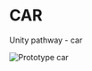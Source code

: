 # CAR
 Unity pathway - car
 
![Prototype car](https://user-images.githubusercontent.com/103806445/218284696-c1d2bd0c-d55e-44fd-abc3-69e0a5edcea6.png)
